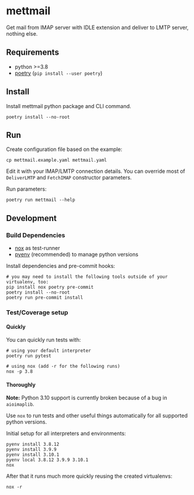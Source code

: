 # mettmail

Get mail from IMAP server with IDLE extension and deliver to LMTP server, nothing else.

## Requirements

* python >=3.8
* [poetry](https://python-poetry.org/) (`pip install --user poetry`)

## Install

Install mettmail python package and CLI command.

```shell
poetry install --no-root
```

## Run

Create configuration file based on the example:

```shell
cp mettmail.example.yaml mettmail.yaml
```

Edit it with your IMAP/LMTP connection details. You can override most of `DeliverLMTP` and `FetchIMAP` constructor parameters.

Run parameters:

```shell
poetry run mettmail --help
```

## Development

### Build Dependencies

* [nox](https://nox.thea.codes/) as test-runner
* [pyenv](https://github.com/pyenv/pyenv) (recommended) to manage python versions

Install dependencies and pre-commit hooks:

```shell
# you may need to install the following tools outside of your virtualenv, too:
pip install nox poetry pre-commit
poetry install --no-root
poetry run pre-commit install
```

### Test/Coverage setup

#### Quickly

You can quickly run tests with:

```shell
# using your default interpreter
poetry run pytest

# using nox (add -r for the following runs)
nox -p 3.8
```

#### Thoroughly

**Note:** Python 3.10 support is currently broken because of a bug in `aioimaplib`.

Use `nox` to run tests and other useful things automatically for all supported python versions.

Initial setup for all interpreters and environments:

```shell
pyenv install 3.8.12
pyenv install 3.9.9
pyenv install 3.10.1
pyenv local 3.8.12 3.9.9 3.10.1
nox
```

After that it runs much more quickly reusing the created virtualenvs:

```shell
nox -r
```
